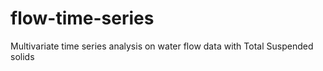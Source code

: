 # flow-time-series
Multivariate time series analysis on water flow data with Total Suspended solids
